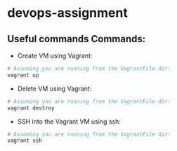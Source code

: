 # devops-assignment

## Useful commands Commands:
* Create VM using Vagrant:
```bash
# Assuming you are running from the VagrantFile dir:
vagrant up
```

* Delete VM using Vagrant:
```bash
# Assuming you are running from the VagrantFile dir:
vagrant destroy
```

* SSH into the Vagrant VM using ssh:
```bash
# Assuming you are running from the VagrantFile dir:
vagrant ssh
```
